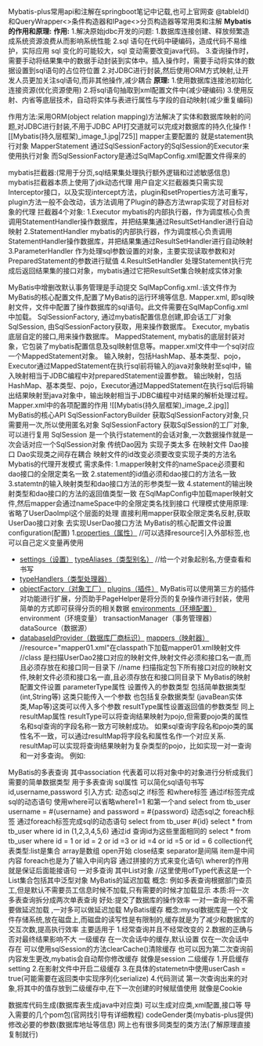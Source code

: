 Mybatis-plus常用api和注解在springboot笔记中记载,也可上官网查 @tableId() 和QueryWrapper<>条件构造器和IPage<>分页构造器等常用类和注解
**Mybatis的作用和原理:**
	**作用:**
	1.解决原始jdbc开发的问题:
		1.数据库连接创建、释放频繁造成系统资源浪费从而影响系统性能
		2.sql 语句在代码中硬编码，造成代码不易维护，实际应用 sql 变化的可能较大，sql 变动需要改变java代码。
		3.查询操作时，需要手动将结果集中的数据手动封装到实体中。插入操作时，需要手动将实体的数据设置到sql语句的占位符位置
	2.对JDBC进行封装,然后使用ORM方式映射,让开发人员更加关注sql语句,而非其他操作,减少耦合
	**原理:**
	1.使用数据库连接池初始化连接资源(优化资源使用)
	2.将sql语句抽取到xml配置文件中(减少硬编码)
	3.使用反射、内省等底层技术，自动将实体与表进行属性与字段的自动映射(减少重复编码)

作用方法:采用ORM(object relation mapping)方法解决了实体和数据库映射的问题,对JDBC进行封装,不用于JDBC API打交道就可以完成对数据库的持久化操作
![[Mybatis(持久层框架)_image_1.jpg|725]]
mapper主要配置的 就是statement执行对象 MapperStatement
通过SqlSessionFactory的SqlSession的Executor来使用执行对象
而SqlSessionFactory是通过SqlMapConfig.xml配置文件得来的

mybatis拦截器:(常用于分页,sql结果集处理执行额外逻辑和过滤敏感信息)
mybatis拦截器本质上使用了jdk动态代理
用户自定义拦截器类只需实现Interceptor接口，以及实现intercept方法，plugin和setProperties方法可重写，plugin方法一般不会改动，该方法调用了Plugin的静态方法wrap实现了对目标对象的代理
拦截器4个对象:
	1.Executor mybatis的内部执行器，作为调度核心负责调用StatementHandler操作数据库，并把结果集通过ResultSetHandler进行自动映射
	2.StatementHandler mybatis的内部执行器，作为调度核心负责调用StatementHandler操作数据库，并把结果集通过ResultSetHandler进行自动映射
	3.ParameterHandler 作为处理sql参数设置的对象，主要实现读取参数和对PreparedStatement的参数进行赋值
	4.ResultSetHandler 处理Statement执行完成后返回结果集的接口对象，mybatis通过它把ResultSet集合映射成实体对象


MyBatis中增删改默认事务管理是手动提交
SqlMapConfig.xml.:该文件作为MyBatis的核心配置文件,配置了MyBatis的运行环境等信息.
Mapper.xml, 即sql映射文件，文件中配置了操作数据库的sql语句。此文件需要在SqlMapConfig.xml中加载。
SqlSessionFactory, 通过mybatis配置信息创建,即会话工厂对象
SqlSession, 由SqlSessionFactory获取，用来操作数据库。
Executor, mybatis底层自定的接口,用来操作数据库。
MappedStatement, mybatis的底层封装对象，它包装了mybatis配置信息及sql映射信息等。mapper.xml文件中一个sql对应一个MappedStatement对象。
输入映射，包括HashMap、基本类型、pojo，Executor通过MappedStatement在执行sql前将输入的java对象映射至sql中，输入映射相当于JDBC编程中对preparedStatement设置参数。
输出映射，包括HashMap、基本类型、pojo，Executor通过MappedStatement在执行sql后将输出结果映射至java对象中，输出映射相当于JDBC编程中对结果的解析处理过程。
Mapper.xml中的各项配置的作用
![[Mybatis(持久层框架)_image_2.jpg]]
MyBatis的核心API
SqlSessionFactoryBuilder
获取SqlSessionFactory对象,只需要用一次,所以使用匿名对象
SqlSessionFactory
获取SqlSession的工厂对象,可以进行复用
SqlSession
是一个执行statement的会话对象,一次数据操作就是一次会话对应一个SqlSession对象
传统Dao因为 实现子类太多 在映射文件 Dao接口 Dao实现类之间存在耦合
映射文件的id改变必须要改变实现子类的方法名
Mybatis的代理开发模式
需求条件:
1.mapper映射文件的nameSpace必须要和dao接口的全限定类名一致
2.statement的id值必须和dao接口的方法名一致
3.statemtn的输入映射类型和dao接口方法的形参类型一致
4.statement的输出映射类型和dao接口的方法的返回值类型一致
在SqlMapConfig中加载maper映射文件,然后mapper会通过nameSpace中的全限定类名找到接口
代理模式使用原理:
省略了UserDaoImpl这个层面的处理
直接利用mapper获取全限定类名反射,获取UserDao接口对象
去实现UserDao接口方法
MyBatis的核心配置文件设置
configuration(配置)
1.[properties（属性）](https://mybatis.org/mybatis-3/zh/configuration.html#properties)
//可以选择resource引入外部标签,也可以自己定义变量再使用
-   [settings（设置）](https://mybatis.org/mybatis-3/zh/configuration.html#settings)
[typeAliases（类型别名）](https://mybatis.org/mybatis-3/zh/configuration.html#typeAliases)
//给一个对象起别名,方便查看和书写
-   [typeHandlers（类型处理器）](https://mybatis.org/mybatis-3/zh/configuration.html#typeHandlers)
-   [objectFactory（对象工厂）](https://mybatis.org/mybatis-3/zh/configuration.html#objectFactory)
[plugins（插件）](https://mybatis.org/mybatis-3/zh/configuration.html#plugins)
MyBatis可以使用第三方的插件对功能进行扩展，分页助手PageHelper是将分页的复杂操作进行封装，使用简单的方式即可获得分页的相关数据
[environments（环境配置）](https://mybatis.org/mybatis-3/zh/configuration.html#environments)
environment（环境变量）
transactionManager（事务管理器）
dataSource（数据源）
-   [databaseIdProvider（数据库厂商标识）](https://mybatis.org/mybatis-3/zh/configuration.html#databaseIdProvider)
[mappers（映射器）](https://mybatis.org/mybatis-3/zh/configuration.html#mappers)
//resource="mapper01.xml"在classpath下加载mapper01.xml映射文件
//class 是扫描UserDao2接口对应的映射文件,映射文件必须和接口名一直,而且必须存放在和接口同一目录下
//name 扫描指定包下所有接口对应的映射文件,映射文件必须和接口名一直,且必须存放在和接口同目录下
MyBatis的映射配置文件设置
parameterType属性 设置传入的参数类型
包括简单数据类型(int,String等) 这类只能传入一个参数
也包括复杂数据类型 (javaBean实体类,Map等)这类可以传入多个参数
resultType属性设置返回值的参数类型 同上
resultMap属性
resultType可以将查询结果映射为pojo,但需要pojo类的属性名和sql查询的字段名称一致方可映射成功。
如果sql查询字段名和pojo类的属性名不一致，可以通过resultMap将字段名和属性名作一个对应关系.
resultMap可以实现将查询结果映射为复杂类型的pojo，比如实现一对一查询和一对多查询。 例如:
<id property="eid" javaType="int" column="eid"></id>
<result column="ename" property="ename" javaType="String"></result>
<!-- 映射Dept属性 property叫做dept 他的属性类型为简写的全类名dept-->
<association property="dept" javaType="dept">
<id property="did" javaType="int" column="did"></id>
<result property="dname" column="dname" javaType="String"></result>
</association>
</resultMap>
MyBatis的多表查询
其中association 代表着可以将对象中的对象进行分析成我们需要的简单数据类型 用于多表查询
sql属性 可以简化sql语句书写
<sql id="queryByParam">
id,username,password
</sql>
引入方式: <include refid="片段名"></include>
动态sql之 if标签 和where标签 通过if标签完成sql的动态语句
使用where可以省略where1=1 和第一个and
select <include refid="queryByParam"></include> from tb_user
<where>
<if test="null != username and '' != username">
username = #{username}
</if>
<if test="null != password and '' != password">
and password = #{password}
</if>
</where>
动态sql之 foreach标签 通过foreach标签完成sql的动态语句
select <include refid="queryByParam"></include> from tb_user
<where>
<foreach collection="list" separator="," open="id in (" close=")" item="id">
#{id}
</foreach>
</where>
select * from tb_user where id in (1,2,3,4,5,6) 通过id 查询id为这些里面相同的
select * from tb_user where id = 1 or id = 2 or id =3 or id =4 or id =5 or id = 6
collection代表类型:list是集合 array是数组
open开始 close结束
separator是间隔
item是中间内容 foreach也是为了输入中间内容
通过拼接的方式来变化语句\
wherer的作用就是保证后面能接语句
一对多查询
<resultMap>
其中List对象
//这里使用ofType代表这是一个List集合包括其中泛型对象
<collectioin property="employeeList" ofType="employee"></collection>
</resultMap>
MyBatis的延迟加载
概念:
例如多表查询根据部门查员工,但是默认不需要员工信息时候不加载,只有需要的时候才加载显示
本质:将一次多表查询拆分成两次单表查询
好处:提交了数据库的操作效率
一对一查询一般不需要做延迟加载
,一对多可以做延迟加载
MyBatis缓存
概念:mysql数据库是一个文件存储系统,放在磁盘上,而磁盘的读写性是有限制的,缓存就是为了减少和数据库的交互次数,提高执行效率
主要适用于
1.经常查询并且不经常改变的
2.数据的正确与否对最终结果影响不大
一级缓存
在一次会话中的缓存,默认设置
仅在一次会话中存在
可以使用sqlSession的方法clearCache()清除缓存
也可以因为第二次查询前内容发生更改,mybatis会自动帮你修改缓存
就像是session
二级缓存
1.开启缓存setting
2.在影射文件中开启二级缓存 <cache></cache>
3.在具体的statemetn中使用userCash = true(可能需要在返回类中实现序列化serialize)
4.代码测试
第一次查询出来的对象,将其中的值存放到二级缓存中,在下一次创建的时候赋值使用
就像是Cookie







数据库代码生成(数据库表生成java中对应类)
	可以生成对应类,xml配置,接口等
	导入需要的几个pom包(官网找引导有详细教程)
	codeGender类(mybatis-plus提供)
	修改必要的参数(数据库地址等信息)
	网上也有很多同类型的类方法(了解原理直接复制就行)



